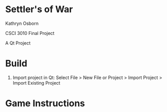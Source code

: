 # Settler's of War
Kathryn Osborn

CSCI 3010 Final Project

A Qt Project

# Build
1. Import project in Qt: Select File > New File or Project > Import Project > Import Existing Project

# Game Instructions

